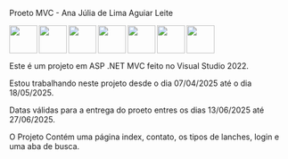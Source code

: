 Proeto MVC - Ana Júlia de Lima Aguiar Leite

<img src="https://cdn.jsdelivr.net/gh/devicons/devicon@latest/icons/csharp/csharp-original.svg" align="left" width="50" height="50"/>
<img src="https://cdn.jsdelivr.net/gh/devicons/devicon@latest/icons/dotnetcore/dotnetcore-original.svg" align="left" width="50" height="50"/>
<img src="https://cdn.jsdelivr.net/gh/devicons/devicon@latest/icons/visualstudio/visualstudio-original.svg" align="left" width="50" height="50"/>
<img src="https://cdn.jsdelivr.net/gh/devicons/devicon@latest/icons/css3/css3-plain.svg" align="left" width="50" height="50"/>
<img src="https://cdn.jsdelivr.net/gh/devicons/devicon@latest/icons/bootstrap/bootstrap-original.svg" align="left" width="50" height="50"/>        
<img src="https://cdn.jsdelivr.net/gh/devicons/devicon@latest/icons/html5/html5-plain.svg" align="left" width="50" height="50"/>
<img src="https://cdn.jsdelivr.net/gh/devicons/devicon@latest/icons/javascript/javascript-plain.svg" align="center" width="50" height="50"/>      

Este é um projeto em ASP .NET MVC feito no Visual Studio 2022.

Estou trabalhando neste projeto desde o dia 07/04/2025 até o dia 18/05/2025.

Datas válidas para a entrega do proeto entres os dias 13/06/2025 até 27/06/2025.

O Projeto Contém uma página index, contato, os tipos de lanches, login e uma aba de busca.
